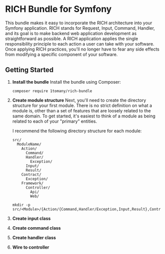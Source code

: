 # RICH Bundle for Symfony
This bundle makes it easy to incorporate the RICH architecture into your Symfony application.
RICH stands for Request, Input, Command, Handler, and its goal is to make backend web application
development as straightforward as possible. A RICH application applies the single responsibility
principle to each action a user can take with your software. Once applying RICH practices,
you'll no longer have to fear any side effects from modifying a specific component of your software.

## Getting Started
1. **Install the bundle** Install the bundle using Composer:
   ```shell
   composer require 1tomany/rich-bundle
   ```

2. **Create module structure** Next, you'll need to create the directory structure for your first module.
   There is no strict definition on what a module is, other than a set of features that are loosely related
   to the same domain. To get started, it's easiest to think of a module as being related to each of your
   "primary" entities.

   I recommend the following directory structure for each module:

   ```
   src/
     ModuleName/
       Action/
         Command/
         Handler/
           Exception/
         Input/
         Result/
       Contract/
         Exception/
       Framework/
         Controller/
           Api/
           Web/
   ```

   ```shell
   mkdir -p src/<Module>/{Action/{Command,Handler/Exception,Input,Result},Contract/Exception,Framework/Controller/{Api,Web}}
   ```

3. **Create input class**

4. **Create command class**

5. **Create handler class**

6. **Wire to controller**
